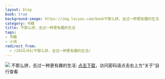 ```yaml
---
layout: blog
book: true
background-image: https://img.locyoo.com/book不那么拼，去过一种更有趣的生活.jpg
category: 书籍
title: 不那么拼，去过一种更有趣的生活
tags:
- 书籍
- 小说
redirect_from:
  - /2024/03/不那么拼，去过一种更有趣的生活/
---
```

![](https://img.locyoo.com/book不那么拼，去过一种更有趣的生活.jpg)
不那么拼，去过一种更有趣的生活: <a name = "ref1" href="https://089m.com/f/50983618-1272781106-f4d594?p=3619">点击下载</a>，访问密码请点击右上方“关于”自行查看